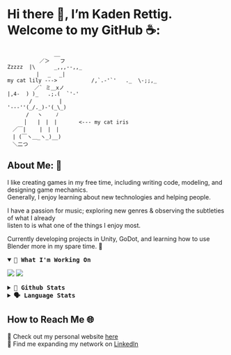 # Hi there 👋, I’m Kaden Rettig. Welcome to my GitHub ☕:
```
               __
　　　 　　 ／＞　　フ                                                                      Zzzzz  |\      _,,,--,,_
　　　 　　| 　_　 _|                                                  my cat lily --->           /,`.-'`'   ._  \-;;,_
　 　　 　／` ミ＿xノ                                                                             |,4-  ) )_   .;.(  `'-'
　　 　 /　　　 　 |                                                                              '---''(_/._)-'(_\_)
　　　 /　 ヽ　　 ﾉ
　 　 │　　|　|　|       <--- my cat iris
　／￣|　　 |　|　|
　| (￣ヽ＿_ヽ_)__)
　＼二つ 
```
## About Me: 💾
I like creating games in my free time, including writing code, modeling, and designing game mechanics. </br>
Generally, I enjoy learning about new technologies and helping people. </br>

I have a passion for music; exploring new genres & observing the subtleties of what I already </br> 
listen to is what one of the things I enjoy most.

Currently developing projects in Unity, GoDot, and learning how to use Blender more in my spare time. 🎍

<details open>
    <summary> <b> <samp>🔨 What I'm Working On </samp></b></summary>
  <p>
    <a style="text-decoration: none" align="left" href="https://github.com/kadenrettig/kadenrettig.github.io">
        <img src="https://github-readme-stats-alpha-two-97.vercel.app/api/pin/?username=kadenrettig&repo=kadenrettig.github.io&show_owner=false&theme=dark" />
    </a>
    <a style="text-decoration: none" align="left" href="https://github.com/kadenrettig/super-pong">
        <img src="https://github-readme-stats-alpha-two-97.vercel.app/api/pin/?username=kadenrettig&repo=super-pong&show_owner=false&theme=dark" />
    </a>
  </p>
</details>
<details>
  <summary> <b> <samp>🧮 Github Stats </samp></b></summary>
  <p>
    <img src="https://github-readme-stats-alpha-two-97.vercel.app/api?username=kadenrettig&count_private=true&show_icons=true&include_all_commits=true&theme=dark">
   </p>
 </details>
 <details>
  <summary> <b> <samp>🗣 Language Stats </samp></b></summary>
  <p>
    <img src="https://github-readme-stats-alpha-two-97.vercel.app/api/top-langs/?username=kadenrettig&hide=TeX&layout=compact&theme=dark">
   </p>
</details>

## How to Reach Me 🌐
📝 Check out my personal website [here](https://kadenrettig.github.io) </br>
🤝 Find me expanding my network on [LinkedIn](https://www.linkedin.com/in/kadenrettig/)
